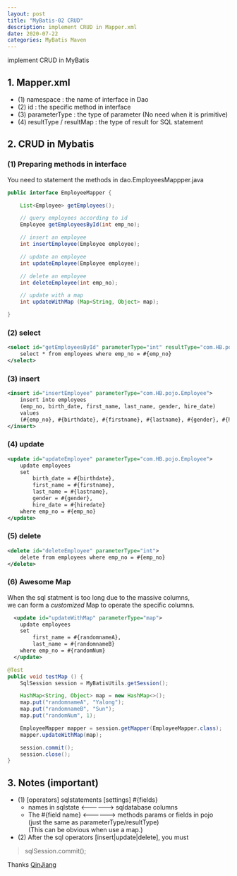 ```yaml
---
layout: post
title: "MyBatis-02 CRUD"
description: implement CRUD in Mapper.xml
date: 2020-07-22
categories: MyBatis Maven
---
```

implement CRUD in MyBatis

## 1. Mapper.xml

- (1) namespace : the name of interface in Dao
- (2) id : the specific method in interface
- (3) parameterType : the type of parameter (No need when it is primitive)
- (4) resultType / resultMap : the type of result for SQL statement

## 2. CRUD in Mybatis

### (1) Preparing methods in interface

You need to statement the methods in dao.EmployeesMappper.java

```java
public interface EmployeeMapper {

    List<Employee> getEmployees();

    // query employees according to id
    Employee getEmployeesById(int emp_no);

    // insert an employee
    int insertEmployee(Employee employee);

    // update an employee
    int updateEmployee(Employee employee);

    // delete an employee
    int deleteEmployee(int emp_no);

    // update with a map
    int updateWithMap (Map<String, Object> map);

}
```

### (2) select

```xml
<select id="getEmployeesById" parameterType="int" resultType="com.HB.pojo.Employee">
    select * from employees where emp_no = #{emp_no}
</select>
```

### (3) insert

```xml
<insert id="insertEmployee" parameterType="com.HB.pojo.Employee">
    insert into employees
    (emp_no, birth_date, first_name, last_name, gender, hire_date)
    values
    (#{emp_no}, #{birthdate}, #{firstname}, #{lastname}, #{gender}, #{hiredate})
</insert>
```

### (4) update

```xml
<update id="updateEmployee" parameterType="com.HB.pojo.Employee">
    update employees 
    set
        birth_date = #{birthdate},
        first_name = #{firstname},
        last_name = #{lastname},
        gender = #{gender},
        hire_date = #{hiredate}
    where emp_no = #{emp_no}
</update>
```

### (5) delete

```xml
<delete id="deleteEmployee" parameterType="int">
    delete from employees where emp_no = #{emp_no}
</delete>
```

### (6) Awesome Map

When the sql statment is too long due to the massive columns,  
we can form a _customized_ Map to operate the specific columns.

```xml
  <update id="updateWithMap" parameterType="map">
    update employees 
    set
        first_name = #{randomnameA},
        last_name = #{randomnameB}
    where emp_no = #{randomNum}
  </update>
```

```java
@Test
public void testMap () {
    SqlSession session = MyBatisUtils.getSession();

    HashMap<String, Object> map = new HashMap<>();
    map.put("randomnameA", "Yalong");
    map.put("randomnameB", "Sun");
    map.put("randomNum", 1);

    EmployeeMapper mapper = session.getMapper(EmployeeMapper.class);
    mapper.updateWithMap(map);

    session.commit();
    session.close();
}
```

## 3. Notes (important)

- (1) [operators] sqlstatements [settings] #{fields}
    - names in sqlstate <------> sqldatabase columns
    - The #{field name} <------> methods params or fields in pojo  
        (just the same as parameterType/resultType)  
        (This can be obvious when use a map.)
- (2) After the sql operators [insert|update|delete], you must
> sqlSession.commit();

Thanks [QinJiang](https://space.bilibili.com/95256449?spm_id_from=333.788.b_765f7570696e666f.2)

